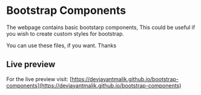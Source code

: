 # Bootstrap Components

The webpage contains basic bootstarp components, This could be useful if you wish to create custom styles for bootstrap.

You can use these files, if you want. Thanks

## Live preview

For the live preview visit: [https://devjayantmalik.github.io/bootstrap-components](https://devjayantmalik.github.io/bootstrap-components)
